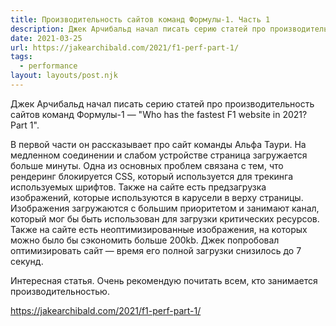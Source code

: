 ```yaml
---
title: Производительность сайтов команд Формулы-1. Часть 1
description: Джек Арчибальд начал писать серию статей про производительность сайтов команд Формулы-1. В первой части он рассказывает про сайт команды Альфа Таури
date: 2021-03-25
url: https://jakearchibald.com/2021/f1-perf-part-1/
tags:
  - performance
layout: layouts/post.njk
---
```

Джек Арчибальд начал писать серию статей про производительность сайтов команд Формулы-1 — "Who has the fastest F1 website in 2021? Part 1".

В первой части он рассказывает про сайт команды Альфа Таури. На медленном соединении и слабом устройстве страница загружается больше минуты. Одна из основных проблем связана с тем, что рендеринг блокируется CSS, который используется для трекинга используемых шрифтов. Также на сайте есть предзагрузка изображений, которые используются в карусели в верху страницы. Изображения загружаются с большим приоритетом и занимают канал, который мог бы быть использован для загрузки критических ресурсов. Также на сайте есть неоптимизированные изображения, на которых можно было бы сэкономить больше 200kb. Джек попробовал оптимизировать сайт — время его полной загрузки снизилось до 7 секунд.

Интересная статья. Очень рекомендую почитать всем, кто занимается производительностью.

https://jakearchibald.com/2021/f1-perf-part-1/
